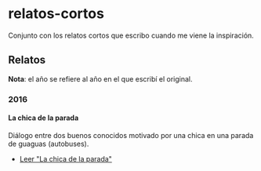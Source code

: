 # relatos-cortos

Conjunto con los relatos cortos que escribo cuando me viene la inspiración.

## Relatos

**Nota**: el año se refiere al año en el que escribí el original.

### 2016

#### La chica de la parada

Diálogo entre dos buenos conocidos motivado por una chica en una parada de guaguas (autobuses).

- [Leer "La chica de la parada"](2016/la_chica_de_la_parada.md)

